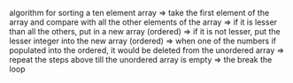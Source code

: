 algorithm for sorting a ten element array
=> take the first element of the array and compare with all the other elements of the array
=> if it is lesser than all the others, put in a new array (ordered)
=> if it is not lesser, put the lesser integer into the new array (ordered)
=> when one of the numbers if populated into the ordered, it would be deleted from the unordered array
=> repeat the steps above till the unordered array is empty
=> the break the loop